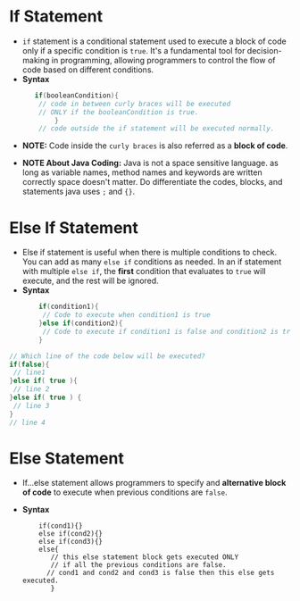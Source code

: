 # If Statement 
- `if` statement is a conditional statement used to execute a block of 
code only if a specific condition is `true`. It's a fundamental tool for 
decision-making in programming, allowing programmers to control the flow 
of code based on different conditions.
- **Syntax**
    ```java
       if(booleanCondition){
        // code in between curly braces will be executed 
        // ONLY if the booleanCondition is true.     
            }    
        // code outside the if statement will be executed normally.
    ```
- **NOTE:** Code inside the `curly braces` is also referred as a 
**block of code**.
* **NOTE About Java Coding:** Java is not a space sensitive language.
as long as variable names, method names and keywords are written correctly
space doesn't matter. Do differentiate the codes, blocks, and statements
java uses `;` and `{}`.

# Else If Statement
- Else if statement is useful when there is multiple conditions to check.
You can add as many `else if` conditions as needed. In an if statement with
multiple `else if`, the **first** condition that evaluates to `true` will
execute, and the rest will be ignored.
- **Syntax**
    ```java
        if(condition1){
         // Code to execute when condition1 is true
        }else if(condition2){
         // Code to execute if condition1 is false and condition2 is true
        }    
    ```

```java
// Which line of the code below will be executed? 
if(false){
 // line1
}else if( true ){
 // line 2
}else if( true ) {
 // line 3
}
// line 4
```
# Else Statement
- If...else statement allows programmers to specify and **alternative block
of code** to execute when previous conditions are `false`.
* **Syntax**
    ```
        if(cond1){}
        else if(cond2){}
        else if(cond3){}
        else{
           // this else statement block gets executed ONLY
           // if all the previous conditions are false.
          // cond1 and cond2 and cond3 is false then this else gets executed.       
           }
    ```





















